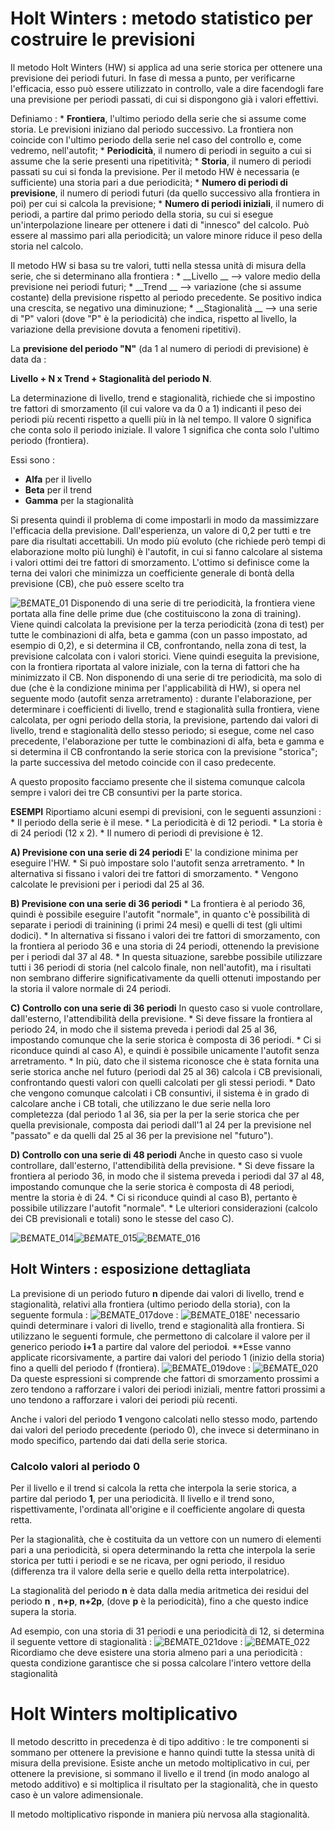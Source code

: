 # Holt Winters :  metodo statistico per costruire le previsioni
Il metodo Holt Winters (HW) si applica ad una serie storica per ottenere una previsione dei periodi futuri.
In fase di messa a punto, per verificarne l'efficacia, esso può essere utilizzato in controllo, vale a dire facendogli fare una previsione per periodi passati, di cui si dispongono già i valori effettivi.

Definiamo : 
 \* __Frontiera__, l'ultimo periodo della serie che si assume come storia. Le previsioni iniziano dal periodo successivo. La frontiera non coincide con l'ultimo periodo della serie nel caso del controllo e, come vedremo, nell'autofit;
 \* __Periodicità__, il numero di periodi in seguito a cui si assume che la serie presenti una ripetitività;
 \* __Storia__, il numero di periodi passati su cui si fonda la previsione. Per il metodo HW è necessaria (e sufficiente) una storia pari a due periodicità;
 \* __Numero di periodi di previsione__, il numero di periodi futuri (da quello successivo alla frontiera in poi) per cui si calcola la previsione;
 \* __Numero di periodi iniziali__, il numero di periodi, a partire dal primo periodo della storia, su cui si esegue un'interpolazione lineare per ottenere i dati di "innesco" del calcolo. Può essere al massimo pari alla periodicità; un valore minore riduce il peso della storia nel calcolo.

Il metodo HW si basa su tre valori, tutti nella stessa unità di misura della serie, che si determinano alla frontiera : 
 \* __Livello __ --> valore medio della previsione nei periodi futuri;
 \* __Trend __ --> variazione (che si assume costante) della previsione rispetto al periodo precedente. Se positivo indica una crescita, se negativo una diminuzione;
 \* __Stagionalità __ --> una serie di "P" valori (dove "P" è la periodicità) che indica, rispetto al livello, la variazione della previsione dovuta a fenomeni ripetitivi).

La **previsione del periodo "N"** (da 1 al numero di periodi di previsione) è data da : 

**Livello + N x Trend + Stagionalità del periodo N**.

La determinazione di livello, trend e stagionalità, richiede che si impostino tre fattori di smorzamento (il cui valore va da 0 a 1) indicanti il peso dei periodi più recenti rispetto a quelli più in là nel tempo. Il valore 0 significa che conta solo il periodo iniziale. Il valore 1 significa che conta solo l'ultimo periodo (frontiera).

Essi sono : 
- **Alfa** per il livello
- **Beta** per il trend
- **Gamma** per la stagionalità

Si presenta quindi il problema di come impostarli in modo da massimizzare l'efficacia della previsione.
Dall'esperienza, un valore di 0,2 per tutti e tre pare dia risultati accettabili.
Un modo più evoluto (che richiede però tempi di elaborazione molto più lunghi) è l'autofit, in cui si fanno calcolare al sistema i valori ottimi dei tre fattori di smorzamento.
L'ottimo si definisce come la terna dei valori che minimizza un coefficiente generale di bontà della previsione (CB), che può essere scelto tra

![B£MATE_01](https://doc.smeup.com/immagini/B£MATE_01/BXMATE_01.png)
Disponendo di una serie di tre periodicità, la frontiera viene portata alla fine delle prime due (che costituiscono la zona di training). Viene quindi calcolata la previsione per la terza periodicità (zona di test) per tutte le combinazioni di alfa, beta e gamma (con un passo impostato, ad esempio di 0,2), e si determina il CB, confrontando, nella zona di test, la previsione calcolata con i valori storici.
Viene quindi eseguita la previsione, con la frontiera riportata al valore iniziale, con la terna di fattori che ha minimizzato il CB.
Non disponendo di una serie di tre periodicità, ma solo di due (che è la condizione minima per l'applicabilità di HW), si opera nel seguente modo (autofit senza arretramento) :  durante l'elaborazione, per determinare i coefficienti di livello, trend e stagionalità sulla frontiera, viene calcolata, per ogni periodo della storia, la previsione, partendo dai valori di livello, trend e stagionalità dello stesso periodo; si esegue, come nel caso precedente, l'elaborazione per tutte le combinazioni di alfa, beta e gamma e si determina il CB confrontando la serie storica con la previsione "storica"; la parte successiva del metodo coincide con il caso predecente.

A questo proposito facciamo presente che il sistema comunque calcola sempre i valori dei tre CB consuntivi per la parte storica.

**ESEMPI**
Riportiamo alcuni esempi di previsioni, con le seguenti assunzioni : 
 \* Il periodo della serie è il mese.
 \* La periodicità è di 12 periodi.
 \* La storia è di 24 periodi (12 x 2).
 \* Il numero di periodi di previsione è 12.

**A) Previsione con una serie di 24 periodi**
E' la condizione minima per eseguire l'HW.
 \* Si può impostare solo l'autofit senza arretramento.
 \* In alternativa si fissano i valori dei tre fattori di smorzamento.
 \* Vengono calcolate le previsioni per i periodi dal 25 al 36.

**B) Previsione con una serie di 36 periodi**
 \* La frontiera è al periodo 36, quindi è possibile eseguire l'autofit "normale", in quanto c'è possibilità di separate i periodi di trainining (i primi 24 mesi) e quelli di test (gli ultimi dodici).
 \* In alternativa si fissano i valori dei tre fattori di smorzamento, con la frontiera al periodo 36 e una storia di 24 periodi, ottenendo la previsione per i periodi dal 37 al 48.
 \* In questa situazione, sarebbe possibile utilizzare tutti i 36 periodi di storia (nel calcolo finale, non nell'autofit), ma i risultati non sembrano differire significativamente da quelli ottenuti impostando per la storia il valore normale di 24 periodi.

**C) Controllo con una serie di 36 periodi**
In questo caso si vuole controllare, dall'esterno, l'attendibilità della previsione.
 \* Si deve fissare la frontiera al periodo 24, in modo che il sistema preveda i periodi dal 25 al 36, impostando comunque che la serie storica è composta di 36 periodi.
 \* Ci si riconduce quindi al caso A), e quindi è possibile unicamente l'autofit senza arretramento.
 \* In più, dato che il sistema riconosce che è stata fornita una serie storica anche nel futuro (periodi dal 25 al 36) calcola i CB previsionali, confrontando questi valori con quelli calcolati per gli stessi periodi.
 \* Dato che vengono comunque calcolati i CB consuntivi, il sistema è in grado di calcolare anche i CB totali, che utilizzano le due serie nella loro completezza  (dal periodo 1 al 36, sia per la per la serie storica che per quella previsionale, composta dai periodi dall'1 al 24 per la previsione nel "passato" e da quelli dal 25 al 36 per la previsione nel "futuro").

**D) Controllo con una serie di 48 periodi**
Anche in questo caso si vuole controllare, dall'esterno, l'attendibilità della previsione.
 \* Si deve fissare la frontiera al periodo 36, in modo che il sistema preveda i periodi dal 37 al 48, impostando comunque che la serie storica è composta di 48 periodi, mentre la storia è di 24.
 \* Ci si riconduce quindi al caso B), pertanto è possibile utilizzare l'autofit "normale".
 \* Le ulteriori considerazioni (calcolo dei CB previsionali e totali) sono le stesse del caso C).

![B£MATE_014](https://doc.smeup.com/immagini/B£MATE_01/BXMATE_014.png)![B£MATE_015](https://doc.smeup.com/immagini/B£MATE_01/BXMATE_015.png)![B£MATE_016](https://doc.smeup.com/immagini/B£MATE_01/BXMATE_016.png)
## Holt Winters :  esposizione dettagliata
La previsione di un periodo futuro **n** dipende dai valori di livello, trend e stagionalità, relativi alla frontiera (ultimo periodo della storia), con la seguente formula : 
![B£MATE_017](https://doc.smeup.com/immagini/B£MATE_01/BXMATE_017.png)dove : 
![B£MATE_018](https://doc.smeup.com/immagini/B£MATE_01/BXMATE_018.png)E' necessario quindi determinare i valori di livello, trend e stagionalità alla frontiera.
Si utilizzano le seguenti formule, che permettono di calcolare il valore per il generico periodo **i+1** a partire dal valore del periodo**i**.
**Esse vanno applicate ricorsivamente, a partire dai valori del periodo 1 (inizio della storia) fino a quelli del periodo f (frontiera).
![B£MATE_019](https://doc.smeup.com/immagini/B£MATE_01/BXMATE_019.png)dove : 
![B£MATE_020](https://doc.smeup.com/immagini/B£MATE_01/BXMATE_020.png)Da queste espressioni si comprende che fattori di smorzamento prossimi a zero tendono a rafforzare i valori dei periodi iniziali, mentre fattori prossimi a uno tendono a rafforzare i valori dei periodi più recenti.

Anche i valori del periodo **1** vengono calcolati nello stesso modo, partendo dai valori del periodo precedente (periodo 0), che invece si determinano in modo specifico, partendo dai dati della serie storica.
### Calcolo valori al periodo 0
Per il livello e il trend si calcola la retta che interpola la serie storica, a partire dal periodo **1**, per una periodicità. Il livello e il trend sono, rispettivamente, l'ordinata all'origine e il coefficiente angolare di questa retta.

Per la stagionalità, che è costituita da un vettore con un numero di elementi pari a una periodicità, si opera determinando la retta che interpola la serie storica per tutti i periodi e se ne ricava, per ogni periodo, il residuo (differenza tra il valore della serie e quello della retta interpolatrice).

La stagionalità del periodo **n** è data dalla media aritmetica dei residui del periodo **n** , **n+p**, **n+2p**, (dove **p** è la periodicità), fino a che questo indice supera la storia.

Ad esempio, con una storia di 31 periodi e una periodicità di 12, si determina il seguente vettore di stagionalità : 
![B£MATE_021](https://doc.smeup.com/immagini/B£MATE_01/BXMATE_021.png)dove : 
![B£MATE_022](https://doc.smeup.com/immagini/B£MATE_01/BXMATE_022.png)Ricordiamo che deve esistere una storia almeno pari a una periodicità :  questa condizione garantisce che si possa calcolare l'intero vettore della stagionalità

# Holt Winters moltiplicativo
Il metodo descritto in precedenza è di tipo additivo :  le tre componenti si sommano per ottenere la previsione e hanno quindi tutte la stessa unità di misura della previsione.
Esiste anche un metodo moltiplicativo in cui, per ottenere la previsione, si sommano il livello e il trend (in modo analogo al metodo additivo) e si moltiplica il risultato per la stagionalità, che in questo caso è un valore adimensionale.

Il metodo moltiplicativo risponde in maniera più nervosa alla stagionalità.


